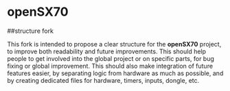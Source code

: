 # openSX70

##structure fork

This fork is intended to propose a clear structure for the **openSX70** project, to improve both readability and future improvements.
This should help people to get involved into the global project or on specific parts, for bug fixing or global improvement.
This should also make integration of future features easier, by separating logic from hardware as much as possible, and by creating dedicated files for hardware, timers, inputs, dongle, etc.
